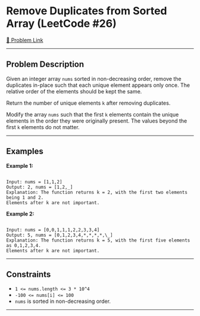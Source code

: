 
#  Remove Duplicates from Sorted Array (LeetCode #26)

[🔗 Problem Link](https://leetcode.com/problems/remove-duplicates-from-sorted-array/)

---

##  Problem Description

Given an integer array `nums` sorted in non-decreasing order, remove the duplicates in-place such that each unique element appears only once. The relative order of the elements should be kept the same.

Return the number of unique elements `k` after removing duplicates.

Modify the array `nums` such that the first `k` elements contain the unique elements in the order they were originally present. The values beyond the first `k` elements do not matter.

---

##  Examples

**Example 1:**
```

Input: nums = [1,1,2]
Output: 2, nums = [1,2,_]
Explanation: The function returns k = 2, with the first two elements being 1 and 2.
Elements after k are not important.

```

**Example 2:**
```

Input: nums = [0,0,1,1,1,2,2,3,3,4]
Output: 5, nums = [0,1,2,3,4,*,*,*,*,\_]
Explanation: The function returns k = 5, with the first five elements as 0,1,2,3,4.
Elements after k are not important.

```

---

## Constraints

- `1 <= nums.length <= 3 * 10^4`
- `-100 <= nums[i] <= 100`
- `nums` is sorted in non-decreasing order.

---


